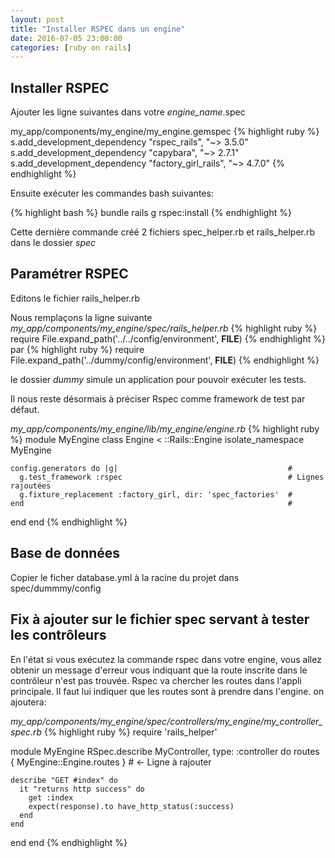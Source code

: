 ```yaml
---
layout: post
title: "Installer RSPEC dans un engine"
date: 2016-07-05 23:00:00
categories: [ruby on rails]
---
```


Installer RSPEC
---------------

Ajouter les ligne suivantes dans votre _engine_name_.spec

my_app/components/my_engine/my_engine.gemspec
{% highlight ruby %}
s.add_development_dependency "rspec_rails", "~> 3.5.0"
s.add_development_dependency "capybara", "~> 2.7.1"
s.add_development_dependency "factory_girl_rails", "~> 4.7.0"
{% endhighlight %}

Ensuite exécuter les commandes bash suivantes:

{% highlight bash %}
bundle
rails g rspec:install
{% endhighlight %}

Cette dernière commande créé 2 fichiers spec_helper.rb et rails_helper.rb dans le dossier _spec_

Paramétrer RSPEC
----------------

Editons le fichier rails_helper.rb

Nous remplaçons la ligne suivante 
_my_app/components/my_engine/spec/rails_helper.rb_
{% highlight ruby %}
require File.expand_path('../../config/environment', __FILE__)
{% endhighlight %}
par 
{% highlight ruby %}
require File.expand_path('../dummy/config/environment', __FILE__)
{% endhighlight %}

le dossier _dummy_ simule un application pour pouvoir exécuter les tests.


Il nous reste désormais à préciser Rspec comme framework de test par défaut.

_my_app/components/my_engine/lib/my_engine/engine.rb_
{% highlight ruby %}
module MyEngine
  class Engine < ::Rails::Engine
    isolate_namespace MyEngine

    config.generators do |g|                                      #
      g.test_framework :rspec                                     # Lignes rajoutées
      g.fixture_replacement :factory_girl, dir: 'spec_factories'  #
    end                                                           #
  end
end
{% endhighlight %}


Base de données
---------------

Copier le ficher database.yml à la racine du projet dans spec/dummmy/config


Fix à ajouter sur le fichier spec servant à tester les contrôleurs
------------------------------------------------------------------

En l'état si vous exécutez la commande rspec dans votre engine, vous allez obtenir un message d'erreur vous indiquant que la route inscrite dans le contrôleur n'est pas trouvée.
Rspec va chercher les routes dans l'appli principale. Il faut lui indiquer que les routes sont à prendre dans l'engine.
on ajoutera:

_my_app/components/my_engine/spec/controllers/my_engine/my_controller_spec.rb_
{% highlight ruby %}
require 'rails_helper'

module MyEngine
  RSpec.describe MyController, type: :controller do
    routes { MyEngine::Engine.routes } # <- Ligne à rajouter

    describe "GET #index" do
      it "returns http success" do
        get :index
        expect(response).to have_http_status(:success)
      end
    end

  end
end
{% endhighlight %}

